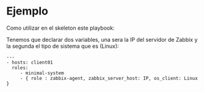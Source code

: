 # Ejemplo
Como utilizar en el skeleton este playbook:

Tenemos que declarar dos variables, una sera la IP del servidor de Zabbix y la segunda el tipo de sistema que es (Linux):

```
---
- hosts: client01 
  roles:
     - minimal-system 
     - { role : zabbix-agent, zabbix_server_host: IP, os_client: Linux }
```
